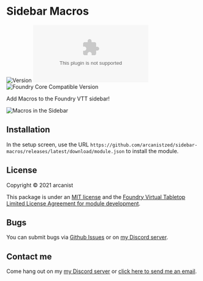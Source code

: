 # Sidebar Macros

![Version](https://img.shields.io/github/v/tag/arcanistzed/sidebar-macros?label=Version&style=flat-square&color=2577a1) ![Latest Release Download Count](https://img.shields.io/github/downloads/arcanistzed/sidebar-macros/latest/module.zip?label=Downloads&style=flat-square&color=9b43a8) ![Foundry Core Compatible Version](https://img.shields.io/badge/dynamic/json.svg?url=https%3A%2F%2Fraw.githubusercontent.com%2Farcanistzed%2Fsidebar-macros%2Fmain%2Fmodule.json&label=Foundry%20Core%20Compatible%20Version&query=$.compatibleCoreVersion&style=flat-square&color=ff6400)

Add Macros to the Foundry VTT sidebar!

![Macros in the Sidebar](https://i.imgur.com/b4GWLoz.png)

## Installation

In the setup screen, use the URL `https://github.com/arcanistzed/sidebar-macros/releases/latest/download/module.json` to install the module.

## License

Copyright © 2021 arcanist

This package is under an [MIT license](LICENSE) and the [Foundry Virtual Tabletop Limited License Agreement for module development](https://foundryvtt.com/article/license/).

## Bugs

You can submit bugs via [Github Issues](https://github.com/arcanistzed/sidebar-macros/issues/new/choose) or on [my Discord server](https://discord.gg/AAkZWWqVav).

## Contact me

Come hang out on my [my Discord server](https://discord.gg/AAkZWWqVav) or [click here to send me an email](mailto:arcanistzed@gmail.com?subject=Sidebar%20Macros%20module%20for%20Foundry%20VTT).
